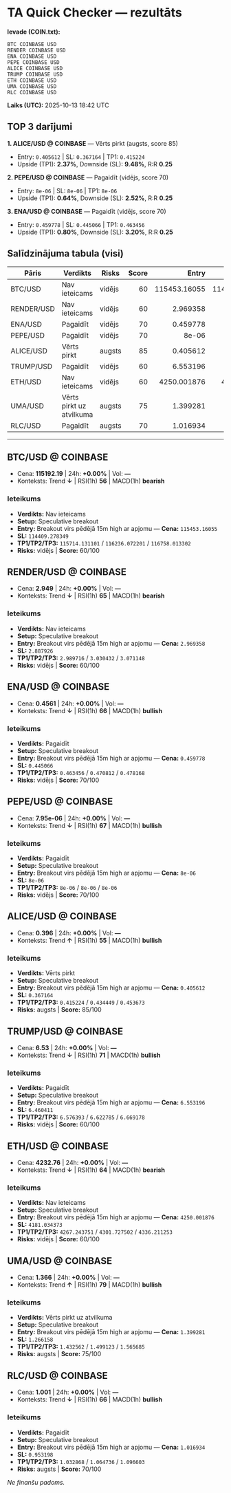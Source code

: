 # TA Quick Checker — rezultāts

**Ievade (COIN.txt):**
```
BTC COINBASE USD
RENDER COINBASE USD
ENA COINBASE USD
PEPE COINBASE USD
ALICE COINBASE USD
TRUMP COINBASE USD
ETH COINBASE USD
UMA COINBASE USD
RLC COINBASE USD
```
**Laiks (UTC):** 2025-10-13 18:42 UTC

## TOP 3 darījumi
**1. ALICE/USD @ COINBASE** — Vērts pirkt (augsts, score 85)
- Entry: `0.405612` | SL: `0.367164` | TP1: `0.415224`
- Upside (TP1): **2.37%**, Downside (SL): **9.48%**, R:R **0.25**

**2. PEPE/USD @ COINBASE** — Pagaidīt (vidējs, score 70)
- Entry: `8e-06` | SL: `8e-06` | TP1: `8e-06`
- Upside (TP1): **0.64%**, Downside (SL): **2.52%**, R:R **0.25**

**3. ENA/USD @ COINBASE** — Pagaidīt (vidējs, score 70)
- Entry: `0.459778` | SL: `0.445066` | TP1: `0.463456`
- Upside (TP1): **0.80%**, Downside (SL): **3.20%**, R:R **0.25**

## Salīdzinājuma tabula (visi)
| Pāris | Verdikts | Risks | Score | Entry | SL | TP1 | Upside% | Downside% | R:R | RSI(1h) | MACD | 24h% | Cena |
|---|---|---|---:|---:|---:|---:|---:|---:|---:|---:|---|---:|---:|
| BTC/USD | Nav ieteicams | vidējs | 60 | 115453.16055 | 114409.278349 | 115714.131101 | 0.23% | 0.90% | 0.25 | 56 | bearish | +0.00% | 115192.19 |
| RENDER/USD | Nav ieteicams | vidējs | 60 | 2.969358 | 2.887926 | 2.989716 | 0.69% | 2.74% | 0.25 | 65 | bearish | +0.00% | 2.949 |
| ENA/USD | Pagaidīt | vidējs | 70 | 0.459778 | 0.445066 | 0.463456 | 0.80% | 3.20% | 0.25 | 66 | bullish | +0.00% | 0.4561 |
| PEPE/USD | Pagaidīt | vidējs | 70 | 8e-06 | 8e-06 | 8e-06 | 0.64% | 2.52% | 0.25 | 67 | bullish | +0.00% | 7.95e-06 |
| ALICE/USD | Vērts pirkt | augsts | 85 | 0.405612 | 0.367164 | 0.415224 | 2.37% | 9.48% | 0.25 | 55 | bullish | +0.00% | 0.396 |
| TRUMP/USD | Pagaidīt | vidējs | 60 | 6.553196 | 6.460411 | 6.576393 | 0.35% | 1.42% | 0.25 | 71 | bullish | +0.00% | 6.53 |
| ETH/USD | Nav ieteicams | vidējs | 60 | 4250.001876 | 4181.034373 | 4267.243751 | 0.41% | 1.62% | 0.25 | 64 | bearish | +0.00% | 4232.76 |
| UMA/USD | Vērts pirkt uz atvilkuma | augsts | 75 | 1.399281 | 1.266158 | 1.432562 | 2.38% | 9.51% | 0.25 | 79 | bullish | +0.00% | 1.366 |
| RLC/USD | Pagaidīt | augsts | 70 | 1.016934 | 0.953198 | 1.032868 | 1.57% | 6.27% | 0.25 | 66 | bullish | +0.00% | 1.001 |

---

## BTC/USD @ COINBASE
- Cena: **115192.19** | 24h: **+0.00%** | Vol: **—**
- Konteksts: Trend **↓** | RSI(1h) **56** | MACD(1h) **bearish**

### Ieteikums
- **Verdikts:** Nav ieteicams
- **Setup:** Speculative breakout
- **Entry:** Breakout virs pēdējā 15m high ar apjomu  — **Cena:** `115453.16055`
- **SL:** `114409.278349`
- **TP1/TP2/TP3:** `115714.131101` / `116236.072201` / `116758.013302`
- **Risks:** vidējs | **Score:** 60/100

## RENDER/USD @ COINBASE
- Cena: **2.949** | 24h: **+0.00%** | Vol: **—**
- Konteksts: Trend **↓** | RSI(1h) **65** | MACD(1h) **bearish**

### Ieteikums
- **Verdikts:** Nav ieteicams
- **Setup:** Speculative breakout
- **Entry:** Breakout virs pēdējā 15m high ar apjomu  — **Cena:** `2.969358`
- **SL:** `2.887926`
- **TP1/TP2/TP3:** `2.989716` / `3.030432` / `3.071148`
- **Risks:** vidējs | **Score:** 60/100

## ENA/USD @ COINBASE
- Cena: **0.4561** | 24h: **+0.00%** | Vol: **—**
- Konteksts: Trend **↓** | RSI(1h) **66** | MACD(1h) **bullish**

### Ieteikums
- **Verdikts:** Pagaidīt
- **Setup:** Speculative breakout
- **Entry:** Breakout virs pēdējā 15m high ar apjomu  — **Cena:** `0.459778`
- **SL:** `0.445066`
- **TP1/TP2/TP3:** `0.463456` / `0.470812` / `0.478168`
- **Risks:** vidējs | **Score:** 70/100

## PEPE/USD @ COINBASE
- Cena: **7.95e-06** | 24h: **+0.00%** | Vol: **—**
- Konteksts: Trend **↓** | RSI(1h) **67** | MACD(1h) **bullish**

### Ieteikums
- **Verdikts:** Pagaidīt
- **Setup:** Speculative breakout
- **Entry:** Breakout virs pēdējā 15m high ar apjomu  — **Cena:** `8e-06`
- **SL:** `8e-06`
- **TP1/TP2/TP3:** `8e-06` / `8e-06` / `8e-06`
- **Risks:** vidējs | **Score:** 70/100

## ALICE/USD @ COINBASE
- Cena: **0.396** | 24h: **+0.00%** | Vol: **—**
- Konteksts: Trend **↑** | RSI(1h) **55** | MACD(1h) **bullish**

### Ieteikums
- **Verdikts:** Vērts pirkt
- **Setup:** Speculative breakout
- **Entry:** Breakout virs pēdējā 15m high ar apjomu  — **Cena:** `0.405612`
- **SL:** `0.367164`
- **TP1/TP2/TP3:** `0.415224` / `0.434449` / `0.453673`
- **Risks:** augsts | **Score:** 85/100

## TRUMP/USD @ COINBASE
- Cena: **6.53** | 24h: **+0.00%** | Vol: **—**
- Konteksts: Trend **↓** | RSI(1h) **71** | MACD(1h) **bullish**

### Ieteikums
- **Verdikts:** Pagaidīt
- **Setup:** Speculative breakout
- **Entry:** Breakout virs pēdējā 15m high ar apjomu  — **Cena:** `6.553196`
- **SL:** `6.460411`
- **TP1/TP2/TP3:** `6.576393` / `6.622785` / `6.669178`
- **Risks:** vidējs | **Score:** 60/100

## ETH/USD @ COINBASE
- Cena: **4232.76** | 24h: **+0.00%** | Vol: **—**
- Konteksts: Trend **↓** | RSI(1h) **64** | MACD(1h) **bearish**

### Ieteikums
- **Verdikts:** Nav ieteicams
- **Setup:** Speculative breakout
- **Entry:** Breakout virs pēdējā 15m high ar apjomu  — **Cena:** `4250.001876`
- **SL:** `4181.034373`
- **TP1/TP2/TP3:** `4267.243751` / `4301.727502` / `4336.211253`
- **Risks:** vidējs | **Score:** 60/100

## UMA/USD @ COINBASE
- Cena: **1.366** | 24h: **+0.00%** | Vol: **—**
- Konteksts: Trend **↑** | RSI(1h) **79** | MACD(1h) **bullish**

### Ieteikums
- **Verdikts:** Vērts pirkt uz atvilkuma
- **Setup:** Speculative breakout
- **Entry:** Breakout virs pēdējā 15m high ar apjomu  — **Cena:** `1.399281`
- **SL:** `1.266158`
- **TP1/TP2/TP3:** `1.432562` / `1.499123` / `1.565685`
- **Risks:** augsts | **Score:** 75/100

## RLC/USD @ COINBASE
- Cena: **1.001** | 24h: **+0.00%** | Vol: **—**
- Konteksts: Trend **↓** | RSI(1h) **66** | MACD(1h) **bullish**

### Ieteikums
- **Verdikts:** Pagaidīt
- **Setup:** Speculative breakout
- **Entry:** Breakout virs pēdējā 15m high ar apjomu  — **Cena:** `1.016934`
- **SL:** `0.953198`
- **TP1/TP2/TP3:** `1.032868` / `1.064736` / `1.096603`
- **Risks:** augsts | **Score:** 70/100

*Ne finanšu padoms.*
